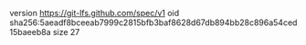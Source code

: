 version https://git-lfs.github.com/spec/v1
oid sha256:5aeadf8bceeab7999c2815bfb3baf8628d67db894bb28c896a54ced15baeeb8a
size 27
